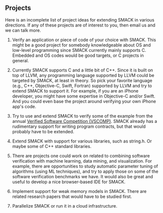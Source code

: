 ## Projects


Here is an incomplete list of project ideas for extending SMACK in
various directions. If any of these projects are of interest to you,
then email us and we can talk more.

1. Verify an application or piece of code of your choice with SMACK.
This might be a good project for somebody knowledgeable about OS and
low-level programming since SMACK currently mainly supports C.
Embedded and OS codes would be good targets, or C projects in general. 

2. Currently SMACK supports C and a little bit of C++. Since it is
built on top of LLVM, any programming language supported by LLVM could
be targeted by SMACK, at least in theory. So pick your favorite language
(e.g., C++, Objective-C, Swift, Fortran) supported by LLVM and try to extend
SMACK to support it. For example, if you are an iPhone developer, you
might have some expertise in Objective-C and/or Swift. And you could
even base the project around verifying your own iPhone app's code.

3. Try to use and extend SMACK to verify some of the example from the
annual [Verified Software Competition (VSCOMP)](http://vscomp.org/).
SMACK already has a rudimentary support for writing program contracts,
but that would probably have to be extended.

4. Extend SMACK with support for various libraries, such as string.h.
Or maybe some of C++ standard libraries.

5. There are projects one could work on related to combining software
verification with machine learning, data mining, and visualization.
For example, there are opportunities to study automatic parameter tuning of
algorithms (using ML techniques), and try to apply those on some of the
software verification benchmarks we have. It would also be great and
useful to develop a nice browser-based IDE for SMACK.

6. Implement support for weak memory models in SMACK. There are related
research papers that would have to be studied first.

7. Parallelize SMACK or run it in a cloud infrastructure.

